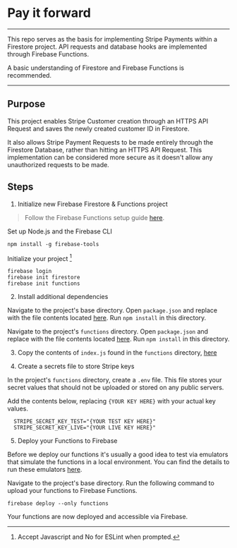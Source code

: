 # Pay it forward
---

This repo serves as the basis for implementing Stripe Payments within a Firestore project. API requests and database hooks are implemented through Firebase Functions.

A basic understanding of Firestore and Firebase Functions is recommended.

---

## Purpose

This project enables Stripe Customer creation through an HTTPS API Request and saves the newly created customer ID in Firestore.

It also allows Stripe Payment Requests to be made entirely through the Firestore Database, rather than hitting an HTTPS API Request. This implementation can be considered more secure as it doesn't allow any unauthorized requests to be made.

## Steps

1. Initialize new Firebase Firestore & Functions project

> Follow the Firebase Functions setup guide [here](https://firebase.google.com/docs/functions/get-started).

Set up Node.js and the Firebase CLI
```
npm install -g firebase-tools
```

Initialize your project [^1]
```
firebase login
firebase init firestore
firebase init functions
```
[^1]: Accept Javascript and No for ESLint when prompted.

2. Install additional dependencies

Navigate to the project's base directory. Open `package.json` and replace with the file contents located [here](https://github.com/tjcages/Pay-it-forward-backend/blob/main/package.json). Run `npm install` in this directory.

Navigate to the project's `functions` directory. Open `package.json` and replace with the file contents located [here](https://github.com/tjcages/Pay-it-forward-backend/blob/main/functions/package.json). Run `npm install` in this directory.

3. Copy the contents of `index.js` found in the `functions` directory, [here](https://github.com/tjcages/Pay-it-forward-backend/blob/main/functions/index.js)

4. Create a secrets file to store Stripe keys

In the project's `functions` directory, create a `.env` file. This file stores your secret values that should not be uploaded or stored on any public servers.

Add the contents below, replacing `{YOUR KEY HERE}` with your actual key values.

```
  STRIPE_SECRET_KEY_TEST="{YOUR TEST KEY HERE}"
  STRIPE_SECRET_KEY_LIVE="{YOUR LIVE KEY HERE}"
```

5. Deploy your Functions to Firebase

Before we deploy our functions it's usually a good idea to test via emulators that simulate the functions in a local environment. You can find the details to run these emulators [here](https://firebase.google.com/docs/functions/get-started#emulate-execution-of-your-functions).

Navigate to the project's base directory. Run the following command to upload your functions to Firebase Functions.

```
firebase deploy --only functions
```

Your functions are now deployed and accessible via Firebase.
